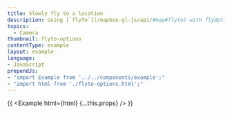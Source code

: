 ```yaml
---
title: Slowly fly to a location
description: Using [`flyTo`](/mapbox-gl-js/api/#map#flyto) with flyOptions.
topics:
  - Camera
thumbnail: flyto-options
contentType: example
layout: example
language:
- JavaScript
prependJs:
- "import Example from '../../components/example';"
- "import html from './flyto-options.html';"
---
```


{{ <Example html={html} {...this.props} /> }}
